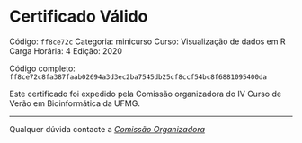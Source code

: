 # Certificado Válido

Código: `ff8ce72c`
Categoria: minicurso
Curso: Visualização de dados em R
Carga Horária: 4
Edição: 2020


Código completo: `ff8ce72c8fa387faab02694a3d3ec2ba7545db25cf8ccf54bc8f6881095400da`


Este certificado foi expedido pela Comissão organizadora do IV Curso de Verão em Bioinformática da UFMG.

----

Qualquer dúvida contacte a [_Comissão Organizadora_](<mailto:cursobioinfoufmg@gmail.com$subject=[Certificados]>)

